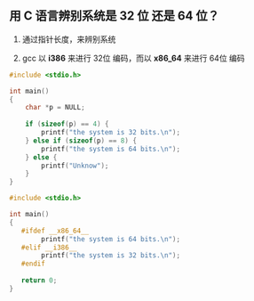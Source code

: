 ## 用 C 语言辨别系统是 32 位 还是 64 位？

1. 通过指针长度，来辨别系统

2. gcc 以 __i386__ 来进行 32位 编码，而以 __x86_64__ 来进行 64位 编码

```c
#include <stdio.h>

int main()
{
    char *p = NULL;
    
    if (sizeof(p) == 4) {
        printf("the system is 32 bits.\n");
    } else if (sizeof(p) == 8) {
        printf("the system is 64 bits.\n");
    } else {
        printf("Unknow");
    }
}
```

```c
#include <stdio.h>

int main()
{
   #ifdef __x86_64__
        printf("the system is 64 bits.\n");
   #elif __i386__
        printf("the system is 32 bits.\n");
   #endif
   
   return 0;
}
```
